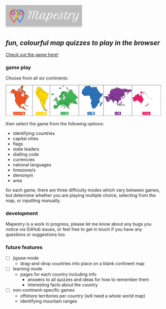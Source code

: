 <img src="https://raw.githubusercontent.com/Treblesteph/mapestry/gh-pages/assets/logos/title.png" width="248">

## *fun, colourful map quizzes to play in the browser*

[Check out the game here!](http://steph.smith-unna.com/mapestry/)

### game play

Choose from all six continents:

<img src="https://raw.githubusercontent.com/Treblesteph/mapestry/gh-pages/assets/logos/all_continents.png" width="1000">

then select the game from the following options:
- identifying countries
- capital cities
- flags
- state leaders
- dialling code
- currencies
- national languages
- timezone/s
- demonym
- area

for each game, there are three difficulty modes which vary between games, but determine whether you are playing multiple choice, selecting from the map, or inputting manually.

### development

Mapestry is a work in progress, please let me know about any bugs you notice via GitHub issues, or feel free to get in touch if you have any questions or suggestions too.

### future features

- [ ] jigsaw mode
  - drag-and-drop countries into place on a blank continent map
- [ ] learning mode
  - pages for each country including info
    - answers to all quizzes and ideas for how to remember them
    - interesting facts about the country
- [ ] non-continent-specific games
  - offshore territories per country (will need a whole world map)
  - identifying mountain ranges
